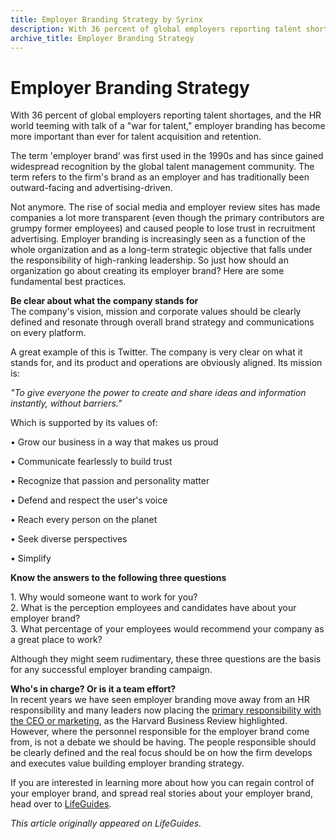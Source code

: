 ```yaml
---
title: Employer Branding Strategy by Syrinx
description: With 36 percent of global employers reporting talent shortages, and talk of a "war for talent," employer branding has become more important than ever
archive_title: Employer Branding Strategy
---
```


# Employer Branding Strategy

With 36 percent of global employers reporting talent shortages, and the HR world teeming with talk of a "war for talent," employer branding has become more important than ever for talent acquisition and retention.

The term 'employer brand' was first used in the 1990s and has since gained widespread recognition by the global talent management community. The term refers to the firm's brand as an employer and has traditionally been outward-facing and advertising-driven.

Not anymore. The rise of social media and employer review sites has made companies a lot more transparent (even though the primary contributors are grumpy former employees) and caused people to lose trust in recruitment advertising. Employer branding is increasingly seen as a function of the whole organization and as a long-term strategic objective that falls under the responsibility of high-ranking leadership. So just how should an organization go about creating its employer brand? Here are some fundamental best practices.

**Be clear about what the company stands for**  
The company's vision, mission and corporate values should be clearly defined and resonate through overall brand strategy and communications on every platform.

A great example of this is Twitter. The company is very clear on what it stands for, and its product and operations are obviously aligned. Its mission is: 

_"To give everyone the power to create and share ideas and information instantly, without barriers."_

Which is supported by its values of:

• Grow our business in a way that makes us proud

• Communicate fearlessly to build trust

• Recognize that passion and personality matter

• Defend and respect the user's voice

• Reach every person on the planet

• Seek diverse perspectives

• Simplify

**Know the answers to the following three questions**

1\. Why would someone want to work for you?  
2\. What is the perception employees and candidates have about your employer brand?  
3\. What percentage of your employees would recommend your company as a great place to work?

Although they might seem rudimentary, these three questions are the basis for any successful employer branding campaign.

**Who's in charge? Or is it a team effort?**  
In recent years we have seen employer branding move away from an HR responsibility and many leaders now placing the [primary responsibility with the CEO or marketing](https://hbr.org/2015/05/ceos-need-to-pay-attention-to-employer-branding), as the Harvard Business Review highlighted. However, where the personnel responsible for the employer brand come from, is not a debate we should be having. The people responsible should be clearly defined and the real focus should be on how the firm develops and executes value building employer branding strategy.

If you are interested in learning more about how you can regain control of your employer brand, and spread real stories about your employer brand, head over to [LifeGuides](http://www.lifeguides.me/employer_brand/).

_This article originally appeared on LifeGuides._

